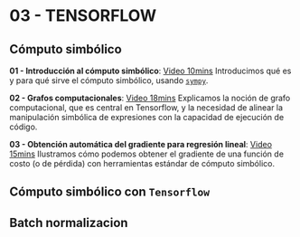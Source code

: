 # 03 - TENSORFLOW

## Cómputo simbólico
**01 - Introducción al cómputo simbólico**: [Video 10mins](https://youtu.be/EnQ-peKXjCY) Introducimos qué es y para qué sirve el cómputo simbólico, usando [`sympy`](https://www.sympy.org).

**02 - Grafos computacionales**: [Video 18mins](https://youtu.be/JtnwjZBTCBc) Explicamos la noción de grafo computacional, que es central en Tensorflow, y la necesidad de alinear la manipulación simbólica de expresiones con la capacidad de ejecución de código.

**03 - Obtención automática del gradiente para regresión lineal**: [Video 15mins](https://youtu.be/hrEgwg9I0YE) Ilustramos cómo podemos obtener el gradiente de una función de costo (o de pérdida) con herramientas estándar de cómputo simbólico.

## Cómputo simbólico con `Tensorflow`

## Batch normalizacion
